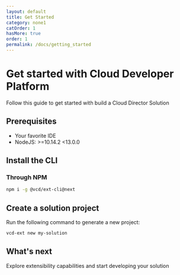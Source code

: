 ```yaml
---
layout: default
title: Get Started
category: none1
catOrder: 1
hasMore: true
order: 1
permalink: /docs/getting_started
---
```

# Get started with Cloud Developer Platform
Follow this guide to get started with build a Cloud Director Solution

## Prerequisites
* Your favorite IDE
* NodeJS: >=10.14.2 <13.0.0

## Install the CLI
### Through NPM
```bash
npm i -g @vcd/ext-cli@next
```

## Create a solution project
Run the following command to generate a new project:
```bash
vcd-ext new my-solution
```

## What's next
Explore extensibility capabilities and start developing your solution
